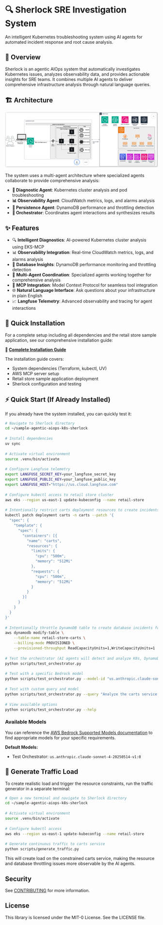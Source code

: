 # 🔍 Sherlock SRE Investigation System

An intelligent Kubernetes troubleshooting system using AI agents for automated incident response and root cause analysis.

## 🎯 Overview

Sherlock is an agentic AIOps system that automatically investigates Kubernetes issues, analyzes observability data, and provides actionable insights for SRE teams. It combines multiple AI agents to deliver comprehensive infrastructure analysis through natural language queries.

## 🏗️ Architecture

![Architecture](docs/sherlock-arc.png)

The system uses a multi-agent architecture where specialized agents collaborate to provide comprehensive analysis:

- **🔧 Diagnostic Agent**: Kubernetes cluster analysis and pod troubleshooting
- **📊 Observability Agent**: CloudWatch metrics, logs, and alarms analysis  
- **💾 Persistence Agent**: DynamoDB performance and throttling detection
- **🎯 Orchestrator**: Coordinates agent interactions and synthesizes results

## ✨ Features

- 🔍 **Intelligent Diagnostics**: AI-powered Kubernetes cluster analysis using EKS-MCP
- 📊 **Observability Integration**: Real-time CloudWatch metrics, logs, and alarms analysis  
- 💾 **Database Insights**: DynamoDB performance monitoring and throttling detection
- 🤖 **Multi-Agent Coordination**: Specialized agents working together for comprehensive analysis
- 🔗 **MCP Integration**: Model Context Protocol for seamless tool integration
- 🌐 **Natural Language Interface**: Ask questions about your infrastructure in plain English
- 📈 **Langfuse Telemetry**: Advanced observability and tracing for agent interactions

## 🚀 Quick Installation

For a complete setup including all dependencies and the retail store sample application, see our comprehensive installation guide:

**📖 [Complete Installation Guide](INSTALLATION.md)**

The installation guide covers:
- System dependencies (Terraform, kubectl, UV)
- AWS MCP server setup
- Retail store sample application deployment
- Sherlock configuration and testing

## ⚡ Quick Start (If Already Installed)

If you already have the system installed, you can quickly test it:

```bash
# Navigate to Sherlock directory
cd ~/sample-agentic-aiops-k8s-sherlock

# Install dependencies
uv sync

# Activate virtual environment
source .venv/bin/activate

# Configure Langfuse telemetry
export LANGFUSE_SECRET_KEY=your_langfuse_secret_key
export LANGFUSE_PUBLIC_KEY=your_langfuse_public_key
export LANGFUSE_HOST="https://us.cloud.langfuse.com"

# Configure kubectl access to retail store cluster
aws eks --region us-east-1 update-kubeconfig --name retail-store

# Intentionally restrict carts deployment resources to create incidents for AI agent demonstration
kubectl patch deployment carts -n carts --patch '{
  "spec": {
    "template": {
      "spec": {
        "containers": [{
          "name": "carts",
          "resources": {
            "limits": {
              "cpu": "500m",
              "memory": "512Mi"
            },
            "requests": {
              "cpu": "500m", 
              "memory": "512Mi"
            }
          }
        }]
      }
    }
  }
}'

# Intentionally throttle DynamoDB table to create database incidents for AI agent demonstration
aws dynamodb modify-table \
    --table-name retail-store-carts \
    --billing-mode PROVISIONED \
    --provisioned-throughput ReadCapacityUnits=1,WriteCapacityUnits=1

# Test the orchestrator (AI agents will detect and analyze K8s, DynamoDB constraints and traffic patterns). Default model id is: "us.anthropic.claude-sonnet-4-20250514-v1:0" 
python scripts/test_orchestrator.py

# Test with a specific Bedrock model
python scripts/test_orchestrator.py --model-id "us.anthropic.claude-sonnet-4-20250514-v1:0"

# Test with custom query and model
python scripts/test_orchestrator.py --query "Analyze the carts service performance issues" --model-id "amazon.nova-pro-v1:0"

# View available options
python scripts/test_orchestrator.py --help

```

### Available Models
You can reference the [AWS Bedrock Supported Models documentation](https://docs.aws.amazon.com/bedrock/latest/userguide/models-supported.html) to find appropriate models for your specific requirements.

**Default Models:**
- Test Orchestrator: `us.anthropic.claude-sonnet-4-20250514-v1:0`

## 🚦 Generate Traffic Load

To create realistic load and trigger the resource constraints, run the traffic generator in a separate terminal:

```bash
# Open a new terminal and navigate to Sherlock directory
cd ~/sample-agentic-aiops-k8s-sherlock

# Activate virtual environment
source .venv/bin/activate

# Configure kubectl access
aws eks --region us-east-1 update-kubeconfig --name retail-store

# Generate continuous traffic to carts service
python scripts/generate_traffic.py
```

This will create load on the constrained carts service, making the resource and database throttling issues more observable by the AI agents.


## Security

See [CONTRIBUTING](CONTRIBUTING.md#security-issue-notifications) for more information.

## License

This library is licensed under the MIT-0 License. See the LICENSE file.
